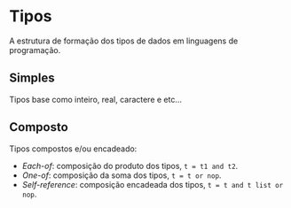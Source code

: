 # Tipos

A estrutura de formação dos tipos de dados em linguagens de programação.

## Simples

Tipos base como inteiro, real, caractere e etc...

## Composto

Tipos compostos e\/ou encadeado:

* _Each-of_: composição do produto dos tipos, `t = t1 and t2`.
* _One-of_: composição da soma dos tipos, `t = t or nop`.
* _Self-reference_: composição encadeada dos tipos, `t = t and t list or nop`.

